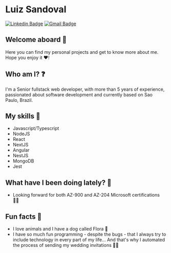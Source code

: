 # Luiz Sandoval

[![Linkedin Badge](https://img.shields.io/badge/-Luiz%20Sandoval-333333?style=flat-square&logo=Linkedin&logoColor=white&link=https://www.linkedin.com/in/luiz-sandoval/)](https://www.linkedin.com/in/luiz-sandoval/) 
[![Gmail Badge](https://img.shields.io/badge/-luiz.sandoval.dev@gmail.com-333333?style=flat-square&logo=Gmail&logoColor=white&link=mailto:lgustavo728@gmail.com)](mailto:luiz.sandoval.dev@gmail.com)

## Welcome aboard 🚀

Here you can find my personal projects and get to know more about me. Hope you enjoy it ❤️!

## Who am I? ❓
 
I'm a Senior fullstack web developer, with more than 5 years of experience, passionated about software development and currently based on Sao Paulo, Brazil.

## My skills 🧰
- Javascript/Typescript
- NodeJS
- React
- NextJS
- Angular
- NestJS
- MongoDB
- Jest

## What have I been doing lately? 👀

- Looking forward for both AZ-900 and AZ-204 Microsoft certifications 👨‍🎓

## Fun facts 🥸

- I love animals and I have a dog called Flora 🐶
- I have so much fun programming - despite the bugs - that I always try to include technology in every part of my life... And that's why I automated the process of sending my wedding invitations 💒🤓

